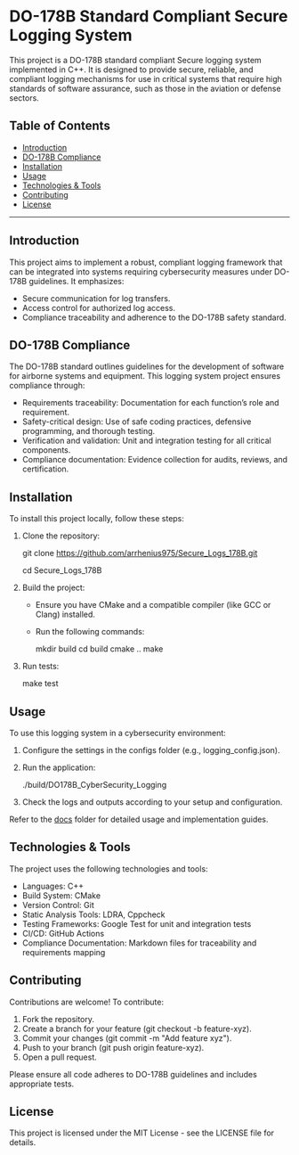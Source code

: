 # DO-178B Standard Compliant Secure Logging System

This project is a DO-178B standard compliant Secure logging system implemented in C++. It is designed to provide secure, reliable, and compliant logging mechanisms for use in critical systems that require high standards of software assurance, such as those in the aviation or defense sectors.

## Table of Contents
- [Introduction](#introduction)
- [DO-178B Compliance](#do-178b-compliance)
- [Installation](#installation)
- [Usage](#usage)
- [Technologies & Tools](#technologies--tools)
- [Contributing](#contributing)
- [License](#license)

---

## Introduction

This project aims to implement a robust, compliant logging framework that can be integrated into systems requiring cybersecurity measures under DO-178B guidelines. It emphasizes:
- Secure communication for log transfers.
- Access control for authorized log access.
- Compliance traceability and adherence to the DO-178B safety standard.

## DO-178B Compliance

The DO-178B standard outlines guidelines for the development of software for airborne systems and equipment. This logging system project ensures compliance through:
- Requirements traceability: Documentation for each function’s role and requirement.
- Safety-critical design: Use of safe coding practices, defensive programming, and thorough testing.
- Verification and validation: Unit and integration testing for all critical components.
- Compliance documentation: Evidence collection for audits, reviews, and certification.
    
## Installation

To install this project locally, follow these steps:

1. Clone the repository:
  
   git clone https://github.com/arrhenius975/Secure_Logs_178B.git
   
   cd Secure_Logs_178B
   
3. Build the project:
   - Ensure you have CMake and a compatible compiler (like GCC or Clang) installed.
   - Run the following commands:
    
     mkdir build
     cd build
     cmake ..
     make
     
4. Run tests:
  
   make test
   
## Usage

To use this logging system in a cybersecurity environment:
1. Configure the settings in the configs folder (e.g., logging_config.json).
2. Run the application:
  
   ./build/DO178B_CyberSecurity_Logging
   
3. Check the logs and outputs according to your setup and configuration.

Refer to the [docs](./docs) folder for detailed usage and implementation guides.

## Technologies & Tools

The project uses the following technologies and tools:

- Languages: C++
- Build System: CMake
- Version Control: Git
- Static Analysis Tools: LDRA, Cppcheck
- Testing Frameworks: Google Test for unit and integration tests
- CI/CD: GitHub Actions
- Compliance Documentation: Markdown files for traceability and requirements mapping

## Contributing

Contributions are welcome! To contribute:
1. Fork the repository.
2. Create a branch for your feature (git checkout -b feature-xyz).
3. Commit your changes (git commit -m "Add feature xyz").
4. Push to your branch (git push origin feature-xyz).
5. Open a pull request.

Please ensure all code adheres to DO-178B guidelines and includes appropriate tests.

## License

This project is licensed under the MIT License - see the LICENSE file for details.
